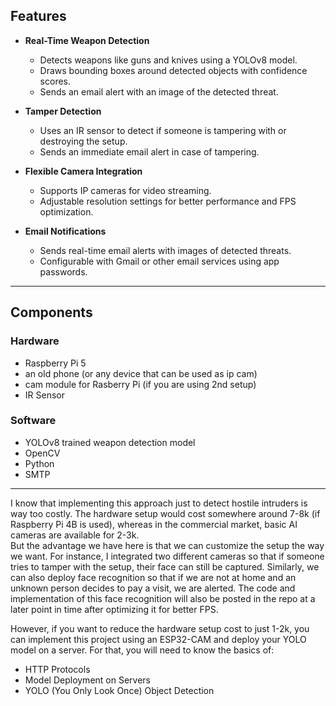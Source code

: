 
## Features

- **Real-Time Weapon Detection**  
  - Detects weapons like guns and knives using a YOLOv8 model.  
  - Draws bounding boxes around detected objects with confidence scores.  
  - Sends an email alert with an image of the detected threat.  

- **Tamper Detection**  
  - Uses an IR sensor to detect if someone is tampering with or destroying the setup.  
  - Sends an immediate email alert in case of tampering.  

- **Flexible Camera Integration**  
  - Supports IP cameras for video streaming.  
  - Adjustable resolution settings for better performance and FPS optimization.  

- **Email Notifications**  
  - Sends real-time email alerts with images of detected threats.  
  - Configurable with Gmail or other email services using app passwords.  

---

## Components  

### Hardware  
- Raspberry Pi 5  
- an old phone (or any device that can be used as ip cam)
- cam module for Rasberry Pi (if you are using 2nd setup)
- IR Sensor   

### Software  
- YOLOv8 trained weapon detection model  
- OpenCV 
- Python 
- SMTP

---
I know that implementing this approach just to detect hostile intruders is way too costly. The hardware setup would cost somewhere around 7-8k (if Raspberry Pi 4B is used), whereas in the commercial market, basic AI cameras are available for 2-3k.  
But the advantage we have here is that we can customize the setup the way we want. For instance, I integrated two different cameras so that if someone tries to tamper with the setup, their face can still be captured. Similarly, we can also deploy face recognition so that if we are not at home and an unknown person decides to pay a visit, we are alerted. The code and implementation of this face recognition will also be posted in the repo at a later point in time after optimizing it for better FPS.  

However, if you want to reduce the hardware setup cost to just 1-2k, you can implement this project using an ESP32-CAM and deploy your YOLO model on a server. For that, you will need to know the basics of:  
- HTTP Protocols  
- Model Deployment on Servers  
- YOLO (You Only Look Once) Object Detection  



   
